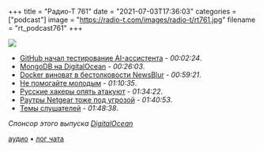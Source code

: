 +++
title = "Радио-Т 761"
date = "2021-07-03T17:36:03"
categories = ["podcast"]
image = "https://radio-t.com/images/radio-t/rt761.jpg"
filename = "rt_podcast761"
+++

![](https://radio-t.com/images/radio-t/rt761.jpg)

- [GitHub начал тестирование AI-ассистента](https://www.opennet.ru/opennews/art.shtml?num=55411) - *00:02:24*.
- [MongoDB на DigitalOcean](https://docs.digitalocean.com/products/databases/mongodb/) - *00:26:03*.
- [Docker виноват в бестолковости NewsBlur](https://blog.newsblur.com/2021/06/28/story-of-a-hacking/) - *00:59:21*.
- [Не помогайте молодым](https://betterdev.blog/dont-help-others-immediately/) - *01:10:35*.
- [Русские хакеры опять атакуют](https://www.bbc.com/news/world-us-canada-57703836) - *01:34:22*.
- [Раутры Netgear тоже под угрозой](https://www.tomsguide.com/news/netgear-router-admin-hack) - *01:40:53*.
- [Темы слушателей](https://radio-t.com/p/2021/06/29/prep-761/) - *01:48:38*.

*Спонсор этого выпуска [DigitalOcean](http://do.co/radiot-mongo)*


[аудио](https://cdn.radio-t.com/rt_podcast761.mp3) • [лог чата](https://chat.radio-t.com/logs/radio-t-761.html)
<audio src="https://cdn.radio-t.com/rt_podcast761.mp3" preload="none"></audio>
